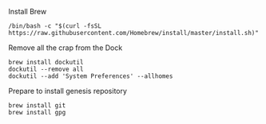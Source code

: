 Install Brew
```
/bin/bash -c "$(curl -fsSL https://raw.githubusercontent.com/Homebrew/install/master/install.sh)"
```

Remove all the crap from the Dock
```
brew install dockutil
dockutil --remove all
dockutil --add 'System Preferences' --allhomes
```

Prepare to install genesis repository
```
brew install git
brew install gpg
```

